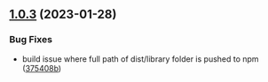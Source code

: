 ## [1.0.3](https://github.com/uzenith360/ngx-package-starter/compare/v1.0.2...v1.0.3) (2023-01-28)


### Bug Fixes

* build issue where full path of dist/library folder is pushed to npm ([375408b](https://github.com/uzenith360/ngx-package-starter/commit/375408b061b6e6c0244b92b440ba3596cdd46f41))
